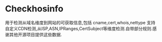 # Checkhosinfo
用于检测从域名维度到网站的可获取信息,包括 cname,cert,whois,nettype 支持自定义CDN检测,从ISP,ASN,IPRanges,CertSubject等维度检测.自带部分规则.感谢其他开源项目提供这些数据.

